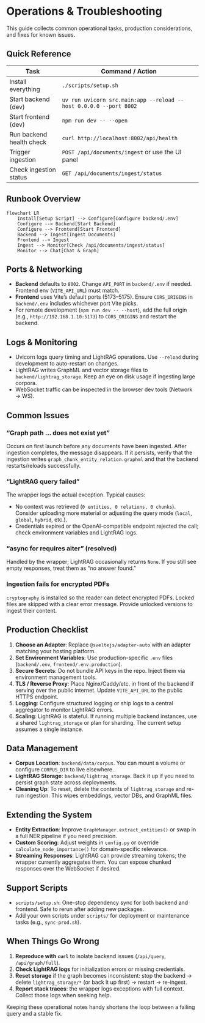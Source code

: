 # Operations & Troubleshooting

This guide collects common operational tasks, production considerations, and fixes for known issues.

## Quick Reference

| Task | Command / Action |
| ---- | ---------------- |
| Install everything | `./scripts/setup.sh` |
| Start backend (dev) | `uv run uvicorn src.main:app --reload --host 0.0.0.0 --port 8002` |
| Start frontend (dev) | `npm run dev -- --open` |
| Run backend health check | `curl http://localhost:8002/api/health` |
| Trigger ingestion | `POST /api/documents/ingest` or use the UI panel |
| Check ingestion status | `GET /api/documents/ingest/status` |

## Runbook Overview

```mermaid
flowchart LR
    Install[Setup Script] --> Configure[Configure backend/.env]
    Configure --> Backend[Start Backend]
    Configure --> Frontend[Start Frontend]
    Backend --> Ingest[Ingest Documents]
    Frontend --> Ingest
    Ingest --> Monitor[Check /api/documents/ingest/status]
    Monitor --> Chat[Chat & Graph]
```

## Ports & Networking

- **Backend** defaults to `8002`. Change `API_PORT` in `backend/.env` if needed. Frontend env (`VITE_API_URL`) must match.
- **Frontend** uses Vite’s default ports (5173–5175). Ensure `CORS_ORIGINS` in `backend/.env` includes whichever port Vite picks.
- For remote development (`npm run dev -- --host`), add the full origin (e.g., `http://192.168.1.10:5173`) to `CORS_ORIGINS` and restart the backend.

## Logs & Monitoring

- Uvicorn logs query timing and LightRAG operations. Use `--reload` during development to auto-restart on changes.
- LightRAG writes GraphML and vector storage files to `backend/lightrag_storage`. Keep an eye on disk usage if ingesting large corpora.
- WebSocket traffic can be inspected in the browser dev tools (Network → WS).

## Common Issues

### “Graph path ... does not exist yet”

Occurs on first launch before any documents have been ingested. After ingestion completes, the message disappears. If it persists, verify that the ingestion writes `graph_chunk_entity_relation.graphml` and that the backend restarts/reloads successfully.

### “LightRAG query failed”

The wrapper logs the actual exception. Typical causes:

- No context was retrieved (`0 entities, 0 relations, 0 chunks`). Consider uploading more material or adjusting the query mode (`local`, `global`, `hybrid`, etc.).
- Credentials expired or the OpenAI-compatible endpoint rejected the call; check environment variables and LightRAG logs.

### “async for requires __aiter__” (resolved)

Handled by the wrapper; LightRAG occasionally returns `None`. If you still see empty responses, treat them as “no answer found.”

### Ingestion fails for encrypted PDFs

`cryptography` is installed so the reader can detect encrypted PDFs. Locked files are skipped with a clear error message. Provide unlocked versions to ingest their content.

## Production Checklist

1. **Choose an Adapter**: Replace `@sveltejs/adapter-auto` with an adapter matching your hosting platform.
2. **Set Environment Variables**: Use production-specific `.env` files (`backend/.env`, `frontend/.env.production`).
3. **Secure Secrets**: Do not bundle API keys in the repo. Inject them via environment management tools.
4. **TLS / Reverse Proxy**: Place Nginx/Caddy/etc. in front of the backend if serving over the public internet. Update `VITE_API_URL` to the public HTTPS endpoint.
5. **Logging**: Configure structured logging or ship logs to a central aggregator to monitor LightRAG errors.
6. **Scaling**: LightRAG is stateful. If running multiple backend instances, use a shared `lightrag_storage` or plan for sharding. The current setup assumes a single instance.

## Data Management

- **Corpus Location**: `backend/data/corpus`. You can mount a volume or configure `CORPUS_DIR` to live elsewhere.
- **LightRAG Storage**: `backend/lightrag_storage`. Back it up if you need to persist graph state across deployments.
- **Cleaning Up**: To reset, delete the contents of `lightrag_storage` and re-run ingestion. This wipes embeddings, vector DBs, and GraphML files.

## Extending the System

- **Entity Extraction**: Improve `GraphManager.extract_entities()` or swap in a full NER pipeline if you need precision.
- **Custom Scoring**: Adjust weights in `config.py` or override `calculate_node_importance()` for domain-specific relevance.
- **Streaming Responses**: LightRAG can provide streaming tokens; the wrapper currently aggregates them. You can expose chunked responses over the WebSocket if desired.

## Support Scripts

- `scripts/setup.sh`: One-stop dependency sync for both backend and frontend. Safe to rerun after adding new packages.
- Add your own scripts under `scripts/` for deployment or maintenance tasks (e.g., `sync-prod.sh`).

## When Things Go Wrong

1. **Reproduce with `curl`** to isolate backend issues (`/api/query`, `/api/graph/full`).
2. **Check LightRAG logs** for initialization errors or missing credentials.
3. **Reset storage** if the graph becomes inconsistent: stop the backend → delete `lightrag_storage/*` (or back it up first) → restart → re-ingest.
4. **Report stack traces**: the wrapper logs exceptions with full context. Collect those logs when seeking help.

Keeping these operational notes handy shortens the loop between a failing query and a stable fix.
